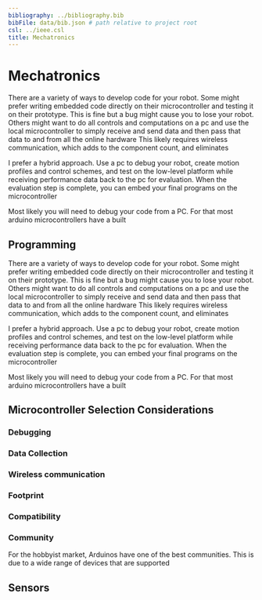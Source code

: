 ```yaml
---
bibliography: ../bibliography.bib
bibFile: data/bib.json # path relative to project root
csl: ../ieee.csl
title: Mechatronics
---
```


# Mechatronics

There are a variety of ways to develop code for your robot. Some might prefer writing embedded code directly on their microcontroller and testing it on their prototype. This is fine but a bug might cause you to lose your robot. Others might want to do all controls and computations on a pc and use the local microcontroller to simply receive and send data and then pass that data to and from all the online hardware This likely requires wireless communication, which adds to the component count, and eliminates

I prefer a hybrid approach. Use a pc to debug your robot, create motion profiles and control schemes, and test on the low-level platform while receiving performance data back to the pc for evaluation. When the evaluation step is complete, you can embed your final programs on the microcontroller

Most likely you will need to debug your code from a PC. For that most arduino microcontrollers have a built

## Programming

There are a variety of ways to develop code for your robot. Some might prefer writing embedded code directly on their microcontroller and testing it on their prototype. This is fine but a bug might cause you to lose your robot. Others might want to do all controls and computations on a pc and use the local microcontroller to simply receive and send
data and then pass that data to and from all the online hardware This likely requires wireless communication, which adds to the component count, and eliminates

I prefer a hybrid approach. Use a pc to debug your robot, create motion profiles and control schemes, and test on the low-level platform while receiving performance data back to the pc for evaluation. When the evaluation step is complete, you can embed your final programs on the microcontroller 

Most likely you will need to debug your code from a PC. For that most arduino microcontrollers have a built

## Microcontroller Selection Considerations


### Debugging
### Data Collection
### Wireless communication
### Footprint
### Compatibility
### Community

For the hobbyist market, Arduinos have one of the best communities. This is due to a wide range of devices that are supported


## Sensors

